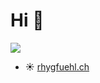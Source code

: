 # Hi 👋

<a href="https://www.linkedin.com/in/rickenbacher/"><img src="https://img.shields.io/badge/linkedin-%230077B5.svg?&style=for-the-badge&logo=linkedin&logoColor=white" /></a>


- ☀️ [rhygfuehl.ch](https://rhygfuehl.ch)


